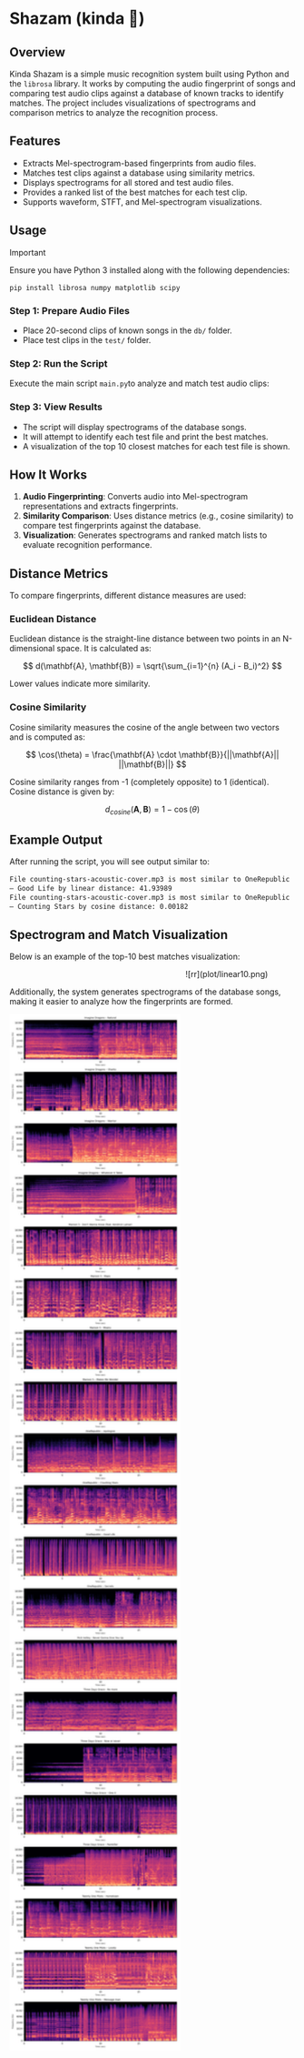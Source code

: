 # Shazam (kinda 🤭)

## Overview

Kinda Shazam is a simple music recognition system built using Python and the `librosa` library. It works by computing
the audio fingerprint of songs and comparing test audio clips against a database of known tracks to identify matches.
The project includes visualizations of spectrograms and comparison metrics to analyze the recognition process.

## Features

- Extracts Mel-spectrogram-based fingerprints from audio files.
- Matches test clips against a database using similarity metrics.
- Displays spectrograms for all stored and test audio files.
- Provides a ranked list of the best matches for each test clip.
- Supports waveform, STFT, and Mel-spectrogram visualizations.


## Usage
> [!IMPORTANT]
> Ensure you have Python 3 installed along with the following dependencies:
> ```
> pip install librosa numpy matplotlib scipy
> ```
### Step 1: Prepare Audio Files

- Place 20-second clips of known songs in the `db/` folder.
- Place test clips in the `test/` folder.

### Step 2: Run the Script

Execute the main script `main.py`to analyze and match test audio clips:

### Step 3: View Results

- The script will display spectrograms of the database songs.
- It will attempt to identify each test file and print the best matches.
- A visualization of the top 10 closest matches for each test file is shown.

## How It Works

1. **Audio Fingerprinting**: Converts audio into Mel-spectrogram representations and extracts fingerprints.
2. **Similarity Comparison**: Uses distance metrics (e.g., cosine similarity) to compare test fingerprints against the
   database.
3. **Visualization**: Generates spectrograms and ranked match lists to evaluate recognition performance.

## Distance Metrics

To compare fingerprints, different distance measures are used:

### Euclidean Distance

Euclidean distance is the straight-line distance between two points in an N-dimensional space. It is calculated as:

$$ d(\mathbf{A}, \mathbf{B}) = \sqrt{\sum_{i=1}^{n} (A_i - B_i)^2} $$

Lower values indicate more similarity.

### Cosine Similarity

Cosine similarity measures the cosine of the angle between two vectors and is computed as:

$$ \cos(\theta) = \frac{\mathbf{A} \cdot \mathbf{B}}{||\mathbf{A}|| ||\mathbf{B}||} $$

Cosine similarity ranges from -1 (completely opposite) to 1 (identical). Cosine distance is given by:

$$ d_{cosine}(\mathbf{A}, \mathbf{B}) = 1 - \cos(\theta) $$

## Example Output

After running the script, you will see output similar to:

```
File counting-stars-acoustic-cover.mp3 is most similar to OneRepublic – Good Life by linear distance: 41.93989
File counting-stars-acoustic-cover.mp3 is most similar to OneRepublic – Counting Stars by cosine distance: 0.00182
```

## Spectrogram and Match Visualization

Below is an example of the top-10 best matches visualization:

<img scr="https://github.com/Natanius18/kinda_shazam/blob/main/plot/linear10.png" width="60%">
<img scr="https://github.com/Natanius18/kinda_shazam/blob/main/plot/cosine10.png">
![rr](plot/linear10.png)

Additionally, the system generates spectrograms of the database songs, making it easier to analyze how the fingerprints
are formed.

<img src="https://github.com/Natanius18/kinda_shazam/blob/main/plot/db_spectrograms.png" width="60%">


